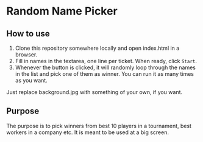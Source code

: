 # Random Name Picker
## How to use
1. Clone this repository somewhere locally and open index.html in a browser.
2. Fill in names in the textarea, one line per ticket. When ready, click `Start`.
3. Whenever the button is clicked, it will randomly loop through the names in the list and pick one of them as winner. You can run it as many times as you want.

Just replace background.jpg with something of your own, if you want.

## Purpose
The purpose is to pick winners from best 10 players in a tournament, best workers in a company etc. It is meant to be used at a big screen.
